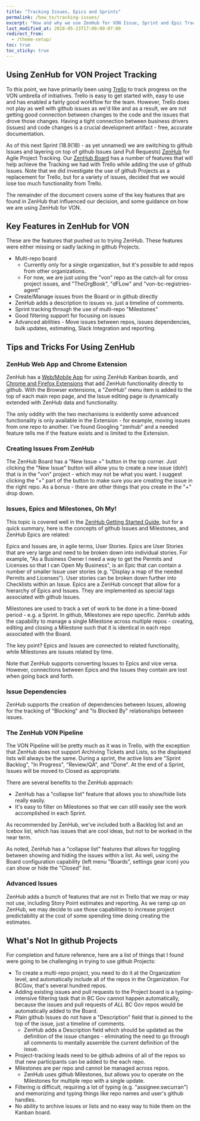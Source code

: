```yaml
---
title: "Tracking Issues, Epics and Sprints"
permalink: /how_to/tracking-issues/
excerpt: "How and why we use ZenHub for VON Issue, Sprint and Epic Tracking."
last_modified_at: 2018-05-23T17:00:00-07:00
redirect_from:
  - /theme-setup/
toc: true
toc_sticky: true
---
```


## Using ZenHub for VON Project Tracking

To this point, we have primarily been using [Trello](https://trello.com/b/fHox971V/von) to track progress on the VON umbrella of initiatives. Trello is easy to get started with, easy to use and has enabled a fairly good workflow for the team. However, Trello does not play as well with github issues as we'd like and as a result, we are not getting good connection between changes to the code and the issues that drove those changes. Having a tight connection between business drivers (issues) and code changes is a crucial development artifact - free, accurate documentation.

As of this next Sprint (18.9(18) - as yet unnamed) we are switching to github Issues and layering on top of github Issues (and Pull Requests) [ZenHub](https://www.zenhub.com/) for Agile Project Tracking. Our [ZenHub Board](https://app.zenhub.com/workspace/o/bcgov/von/boards?repos=98577443,104127743,113071139,126396819&showPRs=false&showClosed=false) has a number of features that will help achieve the Tracking we had with Trello while adding the use of github Issues.  Note that we did investigate the use of github Projects as a replacement for Trello, but for a variety of issues, decided that we would lose too much functionality from Trello.

The remainder of the document covers some of the key features that are found in ZenHub that influenced our decision, and some guidance on how we are using ZenHub for VON.

## Key Features in ZenHub for VON

These are the features that pushed us to trying ZenHub. These features were either missing or sadly lacking in github Projects.

* Multi-repo board
    * Currently only for a single organization, but it's possible to add repos from other organizations.
    * For now, we are just using the "von" repo as the catch-all for cross project issues, and "TheOrgBook", "dFLow" and "von-bc-registries-agent"
* Create/Manage issues from the Board or in github directly
* ZenHub adds a description to issues vs. just a timeline of comments.
* Sprint tracking through the use of multi-repo "Milestones"
* Good filtering support for focusing on issues
* Advanced abilities - Move issues between repos, issues dependencies, bulk updates, estimating, Slack Integration and reporting.

## Tips and Tricks For Using ZenHub

### ZenHub Web App and Chrome Extension

ZenHub has a [Web/Mobile App](https://app.zenhub.com) for using ZenHub Kanban boards, and [Chrome and Firefox Extensions](https://www.zenhub.com/extension) that add ZenHub functionality directly to github. With the Browser extensions, a "ZenHub" menu item is added to the top of each main repo page, and the Issue editing page is dynamically extended with ZenHub data and functionality.

The only oddity with the two mechanisms is evidently some advanced functionality is only available in the Extension - for example, moving issues from one repo to another. I've found Googling "zenhub" and a needed feature tells me if the feature exists and is limited to the Extension.

### Creating Issues From ZenHub

The ZenHub Board has a "New Issue +" button in the top corner. Just clicking the "New Issue" button will allow you to create a new issue (doh!) that is in the "von" project - which may not be what you want. I suggest clicking the "+" part of the button to make sure you are creating the issue in the right repo. As a bonus - there are other things that you create in the "+" drop down.

### Issues, Epics and Milestones, Oh My!

This topic is covered well in the [ZenHub Getting Started Guide](https://www.zenhub.com/guides#getting-started), but for a quick summary, here is the concepts of github Issues and Milestones, and ZenHub Epics are related:

Epics and Issues are, in agile terms, User Stories. Epics are User Stories that are very large and need to be broken down into individual stories. For example, "As a Business Owner I need a way to get the Permits and Licenses so that I can Open My Business", is an Epic that can contain a number of smaller Issue user stories (e.g. "Display a map of the needed Permits and Licenses"). User stories can be broken down further into Checklists within an Issue. Epics are a ZenHub concept that allow for a hierarchy of Epics and Issues. They are implemented as special tags associated with github Issues.

Milestones are used to track a set of work to be done in a time-boxed period - e.g. a Sprint. In github, Milestones are repo specific. ZenHub adds the capability to manage a single Milestone across multiple repos - creating, editing and closing a Milestone such that it is identical in each repo associated with the Board.

The key point? Epics and Issues are connected to related functionality, while Milestones are issues related by time.

Note that ZenHub supports converting Issues to Epics and vice versa. However, connections between Epics and the Issues they contain are lost when going back and forth.

### Issue Dependencies

ZenHub supports the creation of dependencies between Issues, allowing for the tracking of "Blocking" and "Is Blocked By" relationships between issues.

### The ZenHub VON Pipeline

The VON Pipeline will be pretty much as it was in Trello, with the exception that ZenHub does not support Archiving Tickets and Lists, so the displayed lists will always be the same. During a sprint, the active lists are "Sprint Backlog", "In Progress", "Review/QA", and "Done". At the end of a Sprint, Issues will be moved to Closed as appropriate.

There are several benefits to the ZenHub approach:

* ZenHub has a "collapse list" feature that allows you to show/hide lists really easily.
* It's easy to filter on Milestones so that we can still easily see the work accomplished in each Sprint.

As recommended by ZenHub, we've included both a Backlog list and an Icebox list, which has issues that are cool ideas, but not to be worked in the near term.

As noted, ZenHub has a "collapse list" features that allows for toggling between showing and hiding the issues within a list. As well, using the Board configuration capability (left menu "Boards", settings gear icon) you can show or hide the "Closed" list.

### Advanced Issues

ZenHub adds a bunch of features that are not in Trello that we may or may not use, including Story Point estimates and reporting. As we ramp up on ZenHub, we may decide to use those capabilities to increase project predictability at the cost of some spending time doing creating the estimates.

## What's Not In github Projects

For completion and future reference, here are a list of things that I found were going to be challenging in trying to use github Projects:

* To create a multi-repo project, you need to do it at the Organization level, and automatically include all of the repos in the Organization. For BCGov, that's several hundred repos.
* Adding existing issues and pull requests to the Project board is a typing-intensive filtering task that in BC Gov cannot happen automatically, because the issues and pull requests of *ALL* BC Gov repos would be automatically added to the Board.
* Plain github Issues do not have a "Description" field that is pinned to the top of the issue, just a timeline of comments.
    * ZenHub adds a Description field which should be updated as the definition of the issue changes - eliminating the need to go through all comments to mentally assemble the current definition of the issue.
* Project-tracking leads need to be github admins of all of the repos so that new participants can be added to the each repo.
* Milestones are per repo and cannot be managed across repos.
    * ZenHub uses github Milestones, but allows you to operate on the Milestones for multiple repo with a single update.
* Filtering is difficult, requiring a lot of typing (e.g. "assignee:swcurran") and memorizing and typing things like repo names and user's github handles.
* No ability to archive issues or lists and no easy way to hide them on the Kanban board.